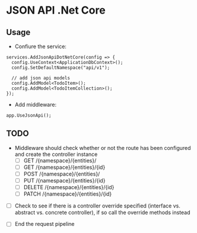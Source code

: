 # JSON API .Net Core

## Usage

- Confiure the service:

```
services.AddJsonApiDotNetCore(config => {
  config.UseContext<ApplicationDbContext>();
  config.SetDefaultNamespace("api/v1");

  // add json api models
  config.AddModel<TodoItem>();
  config.AddModel<TodoItemCollection>();
});
```

- Add middleware:

```
app.UseJsonApi();
```


## TODO

- Middleware should check whether or not the route has been configured and create the controller instance
  - [ ] GET /{namespace}/{entities}/
  - [ ] GET /{namespace}/{entities}/{id}
  - [ ] POST /{namespace}/{entities}/
  - [ ] PUT /{namespace}/{entities}/{id}
  - [ ] DELETE /{namespace}/{entities}/{id}
  - [ ] PATCH /{namespace}/{entities}/{id}
- [ ] Check to see if there is a controller override specified (interface vs. abstract vs. concrete controller), if so call the override methods instead
- [ ] End the request pipeline

